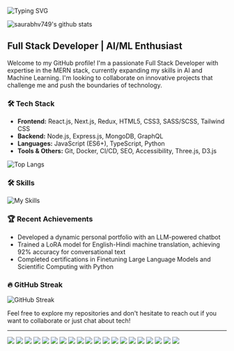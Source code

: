 
![Typing SVG](https://readme-typing-svg.demolab.com?font=Fira+Code&pause=1000&color=049789&center=true&vCenter=true&width=435&lines=Hi+there+%F0%9F%91%8B;I+am+Saurabh+Verma)

![saurabhv749's github stats](https://github-stats-alpha.vercel.app/api?username=saurabhv749&tc=ffcc00&ic=e34c26&bc=0550ae&cc=141439)

## Full Stack Developer | AI/ML Enthusiast

Welcome to my GitHub profile! I'm a passionate Full Stack Developer with expertise in the MERN stack, currently expanding my skills in AI and Machine Learning. I'm looking to collaborate on innovative projects that challenge me and push the boundaries of technology.

### 🛠️ Tech Stack

- **Frontend:** React.js, Next.js, Redux, HTML5, CSS3, SASS/SCSS, Tailwind CSS
- **Backend:** Node.js, Express.js, MongoDB, GraphQL
- **Languages:** JavaScript (ES6+), TypeScript, Python
- **Tools & Others:** Git, Docker, CI/CD, SEO, Accessibility, Three.js, D3.js

![Top Langs](https://github-readme-stats.vercel.app/api/top-langs/?username=saurabhv749&langs_count=20&layout=compact&theme=radical)

### 🛠️ Skills

![My Skills](https://skillicons.dev/icons?i=js,html,css,bootstrap,c,cpp,codepen,d3,express,fastapi,figma,firebase,git,github,githubactions,graphql,heroku,md,materialui,mongodb,mysql,netlify,nodejs,npm,postman,pug,py,react,redux,regex,sass,sqlite,styledcomponents,selenium,tailwind,threejs,ts,vscode,webpack,windows,&perline=10)


### 🏆 Recent Achievements

- Developed a dynamic personal portfolio with an LLM-powered chatbot
- Trained a LoRA model for English-Hindi machine translation, achieving 92% accuracy for conversational text
- Completed certifications in Finetuning Large Language Models and Scientific Computing with Python


### 🔥 GitHub Streak

![GitHub Streak](https://streak-stats.demolab.com?user=saurabhv749&theme=outrun)



Feel free to explore my repositories and don't hesitate to reach out if you want to collaborate or just chat about tech!

---

![](https://img.shields.io/badge/Google%20Analytics-E37400?style=for-the-badge&logo=google%20analytics&logoColor=white)
![](https://img.shields.io/badge/-HuggingFace-FDEE21?style=for-the-badge&logo=HuggingFace&logoColor=black)
![](https://img.shields.io/badge/langchain-1C3C3C?style=for-the-badge&logo=langchain&logoColor=white)
![](https://img.shields.io/badge/Weights_&_Biases-FFBE00?style=for-the-badge&logo=WeightsAndBiases&logoColor=white)
![](https://img.shields.io/badge/Kaggle-20BEFF?style=for-the-badge&logo=Kaggle&logoColor=white)
![](https://img.shields.io/badge/Netlify-00C7B7?style=for-the-badge&logo=netlify&logoColor=white)
![](https://img.shields.io/badge/Railway-131415?style=for-the-badge&logo=railway&logoColor=white)
![](https://img.shields.io/badge/Render-46E3B7?style=for-the-badge&logo=render&logoColor=white)
![](https://img.shields.io/badge/Codecademy-FFF0E5?style=for-the-badge&logo=codecademy&logoColor=303347)
![](https://img.shields.io/badge/freecodecamp-27273D?style=for-the-badge&logo=freecodecamp&logoColor=white)
![](https://img.shields.io/badge/Handlebars%20js-f0772b?style=for-the-badge&logo=handlebarsdotjs&logoColor=black)
![](https://img.shields.io/badge/Jupyter-F37626.svg?&style=for-the-badge&logo=Jupyter&logoColor=white)
![](https://img.shields.io/badge/JWT-000000?style=for-the-badge&logo=JSON%20web%20tokens&logoColor=white)
![](https://img.shields.io/badge/next%20js-000000?style=for-the-badge&logo=nextdotjs&logoColor=white)
![](https://img.shields.io/badge/Socket.io-010101?&style=for-the-badge&logo=Socket.io&logoColor=white)
![](https://img.shields.io/badge/strapi-2F2E8B?style=for-the-badge&logo=strapi&logoColor=white)
![](https://img.shields.io/badge/Colab-F9AB00?style=for-the-badge&logo=googlecolab&color=525252)
![](https://img.shields.io/badge/Puppeteer-40B5A4?style=for-the-badge&logo=Puppeteer&logoColor=white)
![](https://img.shields.io/badge/Zod-000000?style=for-the-badge&logo=zod&logoColor=3068B7)
![](https://img.shields.io/badge/-Hackerrank-2EC866?style=for-the-badge&logo=HackerRank&logoColor=white)

